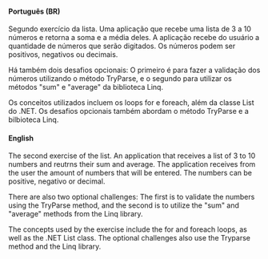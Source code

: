 #### Português (BR)

Segundo exercício da lista. Uma aplicação que recebe uma lista de 3 a 10 números e retorna a soma e a média deles. A aplicação recebe do usuário a quantidade de números que serão digitados. Os números podem ser positivos, negativos ou decimais.

Há também dois desafios opcionais: O primeiro é para fazer a validação dos números utilizando o método TryParse, e o segundo para utilizar os métodos "sum" e "average" da biblioteca Linq.

Os conceitos utilizados incluem os loops for e foreach, além da classe List do .NET. Os desafios opcionais também abordam o método TryParse e a bilbioteca Linq.

#### English

The second exercise of the list. An application that receives a list of 3 to 10 numbers and reutrns their sum and average. The application receives from the user the amount of numbers that will be entered. The numbers can be positive, negativo or decimal.

There are also two optional challenges: The first is to validate the numbers using the TryParse method, and the second is to utilize the "sum" and "average" methods from the Linq library.

The concepts used by the exercise include the for and foreach loops, as well as the .NET List class. The optional challenges also use the Tryparse method and the Linq library.